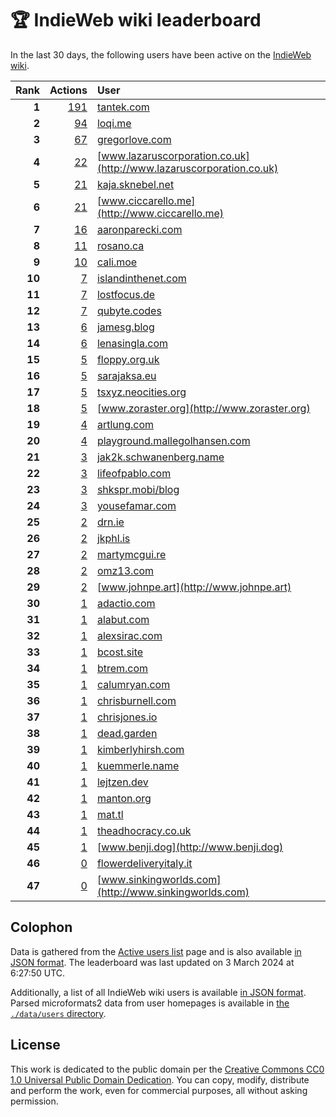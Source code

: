 # 🏆 IndieWeb wiki leaderboard

In the last 30 days, the following users have been active on the [IndieWeb wiki](https://indieweb.org).

| Rank | Actions | User |
|-----:|--------:|:-----|
| **1** | [191](https://indieweb.org/Special:Contributions/Tantek.com) | [tantek.com](http://tantek.com) |
| **2** | [94](https://indieweb.org/Special:Contributions/Loqi.me) | [loqi.me](http://loqi.me) |
| **3** | [67](https://indieweb.org/Special:Contributions/Gregorlove.com) | [gregorlove.com](http://gregorlove.com) |
| **4** | [22](https://indieweb.org/Special:Contributions/Www.lazaruscorporation.co.uk) | [www.lazaruscorporation.co.uk](http://www.lazaruscorporation.co.uk) |
| **5** | [21](https://indieweb.org/Special:Contributions/Kaja.sknebel.net) | [kaja.sknebel.net](http://kaja.sknebel.net) |
| **6** | [21](https://indieweb.org/Special:Contributions/Www.ciccarello.me) | [www.ciccarello.me](http://www.ciccarello.me) |
| **7** | [16](https://indieweb.org/Special:Contributions/Aaronparecki.com) | [aaronparecki.com](http://aaronparecki.com) |
| **8** | [11](https://indieweb.org/Special:Contributions/Rosano.ca) | [rosano.ca](http://rosano.ca) |
| **9** | [10](https://indieweb.org/Special:Contributions/Cali.moe) | [cali.moe](http://cali.moe) |
| **10** | [7](https://indieweb.org/Special:Contributions/Islandinthenet.com) | [islandinthenet.com](http://islandinthenet.com) |
| **11** | [7](https://indieweb.org/Special:Contributions/Lostfocus.de) | [lostfocus.de](http://lostfocus.de) |
| **12** | [7](https://indieweb.org/Special:Contributions/Qubyte.codes) | [qubyte.codes](http://qubyte.codes) |
| **13** | [6](https://indieweb.org/Special:Contributions/Jamesg.blog) | [jamesg.blog](http://jamesg.blog) |
| **14** | [6](https://indieweb.org/Special:Contributions/Lenasingla.com) | [lenasingla.com](http://lenasingla.com) |
| **15** | [5](https://indieweb.org/Special:Contributions/Floppy.org.uk) | [floppy.org.uk](http://floppy.org.uk) |
| **16** | [5](https://indieweb.org/Special:Contributions/Sarajaksa.eu) | [sarajaksa.eu](http://sarajaksa.eu) |
| **17** | [5](https://indieweb.org/Special:Contributions/Tsxyz.neocities.org) | [tsxyz.neocities.org](http://tsxyz.neocities.org) |
| **18** | [5](https://indieweb.org/Special:Contributions/Www.zoraster.org) | [www.zoraster.org](http://www.zoraster.org) |
| **19** | [4](https://indieweb.org/Special:Contributions/Artlung.com) | [artlung.com](http://artlung.com) |
| **20** | [4](https://indieweb.org/Special:Contributions/Playground.mallegolhansen.com) | [playground.mallegolhansen.com](http://playground.mallegolhansen.com) |
| **21** | [3](https://indieweb.org/Special:Contributions/Jak2k.schwanenberg.name) | [jak2k.schwanenberg.name](http://jak2k.schwanenberg.name) |
| **22** | [3](https://indieweb.org/Special:Contributions/Lifeofpablo.com) | [lifeofpablo.com](http://lifeofpablo.com) |
| **23** | [3](https://indieweb.org/Special:Contributions/Shkspr.mobi_blog) | [shkspr.mobi/blog](http://shkspr.mobi/blog) |
| **24** | [3](https://indieweb.org/Special:Contributions/Yousefamar.com) | [yousefamar.com](http://yousefamar.com) |
| **25** | [2](https://indieweb.org/Special:Contributions/Drn.ie) | [drn.ie](http://drn.ie) |
| **26** | [2](https://indieweb.org/Special:Contributions/Jkphl.is) | [jkphl.is](http://jkphl.is) |
| **27** | [2](https://indieweb.org/Special:Contributions/Martymcgui.re) | [martymcgui.re](http://martymcgui.re) |
| **28** | [2](https://indieweb.org/Special:Contributions/Omz13.com) | [omz13.com](http://omz13.com) |
| **29** | [2](https://indieweb.org/Special:Contributions/Www.johnpe.art) | [www.johnpe.art](http://www.johnpe.art) |
| **30** | [1](https://indieweb.org/Special:Contributions/Adactio.com) | [adactio.com](http://adactio.com) |
| **31** | [1](https://indieweb.org/Special:Contributions/Alabut.com) | [alabut.com](http://alabut.com) |
| **32** | [1](https://indieweb.org/Special:Contributions/Alexsirac.com) | [alexsirac.com](http://alexsirac.com) |
| **33** | [1](https://indieweb.org/Special:Contributions/Bcost.site) | [bcost.site](http://bcost.site) |
| **34** | [1](https://indieweb.org/Special:Contributions/Btrem.com) | [btrem.com](http://btrem.com) |
| **35** | [1](https://indieweb.org/Special:Contributions/Calumryan.com) | [calumryan.com](http://calumryan.com) |
| **36** | [1](https://indieweb.org/Special:Contributions/Chrisburnell.com) | [chrisburnell.com](http://chrisburnell.com) |
| **37** | [1](https://indieweb.org/Special:Contributions/Chrisjones.io) | [chrisjones.io](http://chrisjones.io) |
| **38** | [1](https://indieweb.org/Special:Contributions/Dead.garden) | [dead.garden](http://dead.garden) |
| **39** | [1](https://indieweb.org/Special:Contributions/Kimberlyhirsh.com) | [kimberlyhirsh.com](http://kimberlyhirsh.com) |
| **40** | [1](https://indieweb.org/Special:Contributions/Kuemmerle.name) | [kuemmerle.name](http://kuemmerle.name) |
| **41** | [1](https://indieweb.org/Special:Contributions/Lejtzen.dev) | [lejtzen.dev](http://lejtzen.dev) |
| **42** | [1](https://indieweb.org/Special:Contributions/Manton.org) | [manton.org](http://manton.org) |
| **43** | [1](https://indieweb.org/Special:Contributions/Mat.tl) | [mat.tl](http://mat.tl) |
| **44** | [1](https://indieweb.org/Special:Contributions/Theadhocracy.co.uk) | [theadhocracy.co.uk](http://theadhocracy.co.uk) |
| **45** | [1](https://indieweb.org/Special:Contributions/Www.benji.dog) | [www.benji.dog](http://www.benji.dog) |
| **46** | [0](https://indieweb.org/Special:Contributions/Flowerdeliveryitaly.it) | [flowerdeliveryitaly.it](http://flowerdeliveryitaly.it) |
| **47** | [0](https://indieweb.org/Special:Contributions/Www.sinkingworlds.com) | [www.sinkingworlds.com](http://www.sinkingworlds.com) |


## Colophon

Data is gathered from the [Active users list](https://indieweb.org/Special:ActiveUsers) page and is also available [in JSON format](https://github.com/jgarber623/indieweb-wiki-leaderboard/blob/main/data/leaderboard.json). The leaderboard was last updated on 3 March 2024 at 6:27:50 UTC.

Additionally, a list of all IndieWeb wiki users is available [in JSON format](https://github.com/jgarber623/indieweb-wiki-leaderboard/blob/main/data/users.json). Parsed microformats2 data from user homepages is available in [the `./data/users` directory](https://github.com/jgarber623/indieweb-wiki-leaderboard/blob/main/data/users).

## License

This work is dedicated to the public domain per the [Creative Commons CC0 1.0 Universal Public Domain Dedication](https://creativecommons.org/publicdomain/zero/1.0/). You can copy, modify, distribute and perform the work, even for commercial purposes, all without asking permission.
